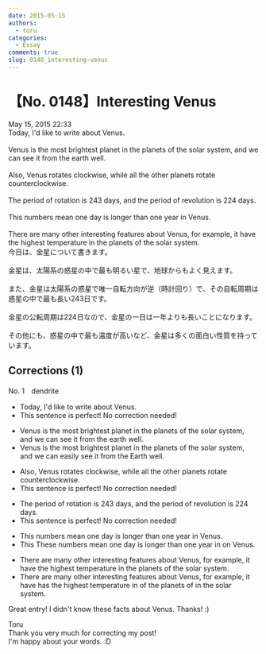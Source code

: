 ```yaml
---
date: 2015-05-15
authors:
  - toru
categories:
  - Essay
comments: true
slug: 0148_interesting-venus
---
```


# 【No. 0148】Interesting Venus
<div class="date">May 15, 2015 22:33</div>
<div id="post"><div id="body_show_ori">
Today, I'd like to write about Venus.<br/><br/>Venus is the most brightest planet in the planets of the solar system, and we can see it from the earth well.<br/><br/>Also, Venus rotates clockwise, while all the other planets rotate counterclockwise.<br/><br/>The period of rotation is 243 days, and the period of revolution is 224 days.<br/><br/>This numbers mean one day is longer than one year in Venus.<br/><br/>There are many other interesting features about Venus, for example, it have the highest temperature in the planets of the solar system.
</div></div>

<!-- more -->

<div id="post_ja"><div id="body_show_mo">
今日は、金星について書きます。<br/><br/>金星は、太陽系の惑星の中で最も明るい星で、地球からもよく見えます。<br/><br/>また、金星は太陽系の惑星で唯一自転方向が逆（時計回り）で、その自転周期は惑星の中で最も長い243日です。<br/><br/>金星の公転周期は224日なので、金星の一日は一年よりも長いことになります。<br/><br/>その他にも、惑星の中で最も温度が高いなど、金星は多くの面白い性質を持っています。
</div></div>

## Corrections (1)
<div id="block"><div class="first_name"> No. 1　<span class="just_name">dendrite</span></div><div id="block2">
<ul class="correction_field">
<li class="incorrect">Today, I'd like to write about Venus.</li>
<li class="corrected perfect">This sentence is perfect! No correction needed!</li>
</ul>
<ul class="correction_field">
<li class="incorrect">Venus is the most brightest planet in the planets of the solar system, and we can see it from the earth well.</li>
<li class="corrected correct">
Venus is the <span class="f_red"><span class="sline">most</span></span> brightest planet in the <span class="f_red"><span class="sline">planets of the</span></span> solar system, and we can <span class="f_blue">easily</span> see it from <span class="f_red"><span class="sline">the</span></span> <span class="f_blue">E</span>arth<span class="f_red"><span class="sline"> well</span></span>.
</li>
</ul>
<ul class="correction_field">
<li class="incorrect">Also, Venus rotates clockwise, while all the other planets rotate counterclockwise.</li>
<li class="corrected perfect">This sentence is perfect! No correction needed!</li>
</ul>
<ul class="correction_field">
<li class="incorrect">The period of rotation is 243 days, and the period of revolution is 224 days.</li>
<li class="corrected perfect">This sentence is perfect! No correction needed!</li>
</ul>
<ul class="correction_field">
<li class="incorrect">This numbers mean one day is longer than one year in Venus.</li>
<li class="corrected correct">
<span class="f_red"><span class="sline">This</span></span> <span class="f_blue">These </span>numbers mean one day is longer than one year <span class="f_red"><span class="sline">in</span></span> <span class="f_blue">on</span> Venus.
</li>
</ul>
<ul class="correction_field">
<li class="incorrect">There are many other interesting features about Venus, for example, it have the highest temperature in the planets of the solar system.</li>
<li class="corrected correct">
There are many other interesting features about Venus, for example, it <span class="f_red"><span class="sline">have</span></span> <span class="f_blue">has</span> the highest temperature <span class="f_red"><span class="sline">in</span></span> <span class="f_blue">of</span> the planets <span class="f_red"><span class="sline">of</span></span> <span class="f_blue">in</span> the solar system.
</li>
</ul>
<p class="comment_small">
 Great entry! I didn't know these facts about Venus. Thanks! :)
</p>

</div><div class="name"><span class="just_name">Toru</span><br>
Thank you very much for correcting my post!<br/>I'm happy about your words. :D
</div>
</div>
